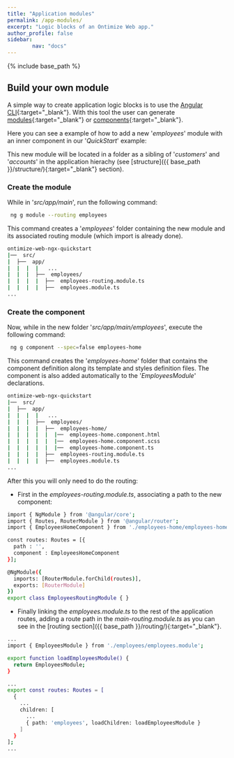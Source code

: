 ```yaml
---
title: "Application modules"
permalink: /app-modules/
excerpt: "Logic blocks of an Ontimize Web app."
author_profile: false
sidebar:
        nav: "docs"
---
```


{% include base_path %}

## Build your own module

A simple way to create application logic blocks is to use the [Angular CLI](https://cli.angular.io/){:target="_blank"}.
With this tool the user can generate [modules](https://github.com/angular/angular-cli/wiki/generate-module){:target="_blank"} or [components](https://github.com/angular/angular-cli/wiki/generate-component){:target="_blank"}.

Here you can see a example of how to add a new '*employees*' module with an inner component in our '*QuickStart*' example:

This new module will be located in a folder as a sibling of '*customers*' and '*accounts*' in the application hierachy (see [structure]({{ base_path }}/structure/){:target="_blank"} section).

### Create the module

While in '*src/app/main*', run the following command:

```bash
 ng g module --routing employees
```

This command creates a '*employees*' folder containing the new module and its associated routing module (which import is already done).

```bash
ontimize-web-ngx-quickstart
|──  src/
|  ├──  app/
|  |  |  |   ...
|  |  |  ├──  employees/
|  |  |  |  ├──  employees-routing.module.ts
|  |  |  |  ├──  employees.module.ts
...
```

### Create the component

Now, while in the new folder '*src/app/main/employees*', execute the following command:

```bash
 ng g component --spec=false employees-home
```

This command creates the '*employees-home*' folder that contains the component definition along its template and styles definition files. The component is also added automatically to the '*EmployeesModule*' declarations.

```bash
ontimize-web-ngx-quickstart
|──  src/
|  ├──  app/
|  |  |  |   ...
|  |  |  ├──  employees/
|  |  |  |  ├──  employees-home/
|  |  |  |  |  |──  employees-home.component.html
|  |  |  |  |  |──  employees-home.component.scss
|  |  |  |  |  |──  employees-home.component.ts
|  |  |  |  ├──  employees-routing.module.ts
|  |  |  |  ├──  employees.module.ts
...
```

After this you will only need to do the routing:

  * First in the *employees-routing.module.ts*, associating a path to the new component:

```bash
import { NgModule } from '@angular/core';
import { Routes, RouterModule } from '@angular/router';
import { EmployeesHomeComponent } from './employees-home/employees-home.component';

const routes: Routes = [{
  path : '',
  component : EmployeesHomeComponent
}];

@NgModule({
  imports: [RouterModule.forChild(routes)],
  exports: [RouterModule]
})
export class EmployeesRoutingModule { }
```

  * Finally linking the *employees.module.ts* to the rest of the application routes, adding a route path in the *main-routing.module.ts* as you can see in the [routing section]({{ base_path }}/routing/){:target="_blank"}.

```bash
...
import { EmployeesModule } from './employees/employees.module';

export function loadEmployeesModule() {
  return EmployeesModule;
}

...
export const routes: Routes = [
  {
    ...
    children: [
      ...
      { path: 'employees', loadChildren: loadEmployeesModule }
    ]
  }
];
...
```